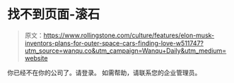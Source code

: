 # 找不到页面-滚石

> 原文：<https://www.rollingstone.com/culture/features/elon-musk-inventors-plans-for-outer-space-cars-finding-love-w511747?utm_source=wanqu.co&utm_campaign=Wanqu+Daily&utm_medium=website>

<main class="modal__content" id="pmc-subscription__site-license-mismatch-message">你已经不在你的公司了。请登录。
如需帮助，请联系您的企业管理员。</main>